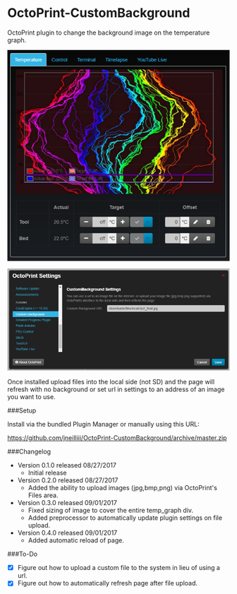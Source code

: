 # OctoPrint-CustomBackground

OctoPrint plugin to change the background image on the temperature graph.

![screenshot](screenshot.png)

![screenshot](settings.png)

Once installed upload files into the local side (not SD) and the page will refresh with no background or set url in settings to an address of an image you want to use.

###Setup

Install via the bundled Plugin Manager or manually using this URL:

https://github.com/jneilliii/OctoPrint-CustomBackground/archive/master.zip

###Changelog

* Version 0.1.0 released 08/27/2017
  * Initial release
* Version 0.2.0 released 08/27/2017
  * Added the ability to upload images (jpg,bmp,png) via OctoPrint's Files area.
* Version 0.3.0 released 09/01/2017
  * Fixed sizing of image to cover the entire temp_graph div.
  * Added preprocessor to automatically update plugin settings on file upload.
* Version 0.4.0 released 09/01/2017
  * Added automatic reload of page.
  
###To-Do
* [X] Figure out how to upload a custom file to the system in lieu of using a url.
* [X] Figure out how to automatically refresh page after file upload.
